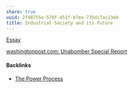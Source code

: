 ```yaml
---
share: true
uuid: 2f48755e-570f-451f-b7ee-735dc7ac23eb
title: Industrial Society and its Future
---
```

[Essay](../68aa2863-bc1d-4bbe-a3e4-49649d326699)


[washingtonpost.com: Unabomber Special Report](https://www.washingtonpost.com/wp-srv/national/longterm/unabomber/manifesto.text.htm)

#### Backlinks

* [The Power Process](/520389b2-39a2-4555-9515-c8e1f6e0b68b)